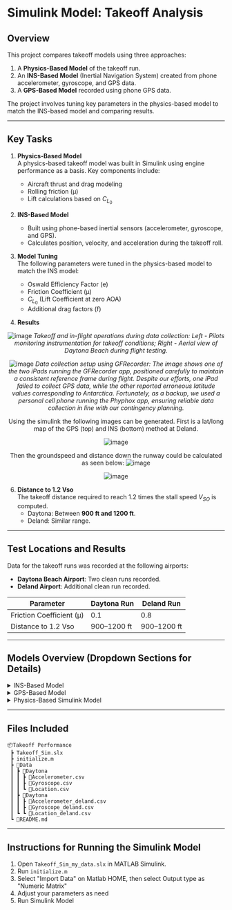# Simulink Model: Takeoff Analysis

## Overview
This project compares takeoff models using three approaches: 
1. A **Physics-Based Model** of the takeoff run.  
2. An **INS-Based Model** (Inertial Navigation System) created from phone accelerometer, gyroscope, and GPS data.  
3. A **GPS-Based Model** recorded using phone GPS data.  

The project involves tuning key parameters in the physics-based model to match the INS-based model and comparing results.

---

## Key Tasks
1. **Physics-Based Model**  
   A physics-based takeoff model was built in Simulink using engine performance as a basis. Key components include:  
   - Aircraft thrust and drag modeling  
   - Rolling friction (μ)  
   - Lift calculations based on $C_{L_0}$  

2. **INS-Based Model**  
   - Built using phone-based inertial sensors (accelerometer, gyroscope, and GPS).  
   - Calculates position, velocity, and acceleration during the takeoff roll.

3. **Model Tuning**  
   The following parameters were tuned in the physics-based model to match the INS model:  
   - Oswald Efficiency Factor (e)  
   - Friction Coefficient (μ)  
   - $C_{L_0}$ (Lift Coefficient at zero AOA)  
   - Additional drag factors (f)  

4. **Results**
<div style="text-align: center;">
  
![image](https://github.com/user-attachments/assets/36c43fc8-f5c6-49a1-920f-8c81bc23f969)
*Takeoff and in-flight operations during data collection: Left - Pilots monitoring instrumentation for takeoff conditions; Right - Aerial view of Daytona Beach during flight testing.*

![image](https://github.com/user-attachments/assets/7c17bbb3-bb99-44b2-b81d-9c7656e34c6f)
*Data collection setup using GFRecorder: The image shows one of the two iPads running the GFRecorder app, positioned carefully to maintain a consistent reference frame during flight. Despite our efforts, one iPad failed to collect GPS data, while the other reported erroneous latitude values corresponding to Antarctica. Fortunately, as a backup, we used a personal cell phone running the Phyphox app, ensuring reliable data collection in line with our contingency planning.*


Using the simulink the following images can be generated. First is a lat/long map of the GPS (top) and INS (bottom) method at Deland.

![image](https://github.com/user-attachments/assets/686dddb0-6e0b-40e0-b8df-29be2dbddad5)

Then the groundspeed and distance down the runway could be calculated as seen below:
![image](https://github.com/user-attachments/assets/5d825342-4507-4c3f-9b93-35731792a6bc)

![image](https://github.com/user-attachments/assets/4d4765bc-e5ec-4d6a-9d18-1010a0a89b96)

</div>

6. **Distance to 1.2 Vso**  
   The takeoff distance required to reach 1.2 times the stall speed $V_{SO}$
 is computed.  
   - Daytona: Between **900 ft and 1200 ft**.  
   - Deland: Similar range.  

---

## Test Locations and Results
Data for the takeoff runs was recorded at the following airports:  
- **Daytona Beach Airport**: Two clean runs recorded.  
- **Deland Airport**: Additional clean run recorded.  

| Parameter             | Daytona Run | Deland Run |
|-----------------------|-------------|------------|
| Friction Coefficient (μ) | 0.1         | 0.8        |
| Distance to 1.2 Vso   | 900–1200 ft | 900–1200 ft|  

---

## Models Overview (Dropdown Sections for Details)
<details>
<summary>INS-Based Model</summary>
The INS-based model uses data from a phone app that records accelerometer, gyroscope, and GPS signals.  
- **Tools Used**: Phone sensors and data fusion.  
- **Challenges**: Outlier corrections and sensor noise management.

Below is the INS system:
![image](https://github.com/user-attachments/assets/b81ba5c8-ee3b-4f9b-a71e-ae840c5abd50)

The **Angles Daytona** subsystem takes roll, pitch, and yaw rates frrom the gyroscope and converts them into roll, pitch, and yaw. It is important to note that the original yaw position is very important to insert into the integrator.

The **1D-INS (Daytona)** subsystem, shown below, performs two primary tasks:

1. **Distance Calculation in the Body Frame**:  
   The system integrates the \( N_x \) acceleration (forward acceleration in the body frame) to compute the distance traveled. This calculation only considers the **pitch** axis, excluding other rotational transformations. The **Ned to Body** subsystem does this task.  
   - To ensure accuracy at takeoff, \( N_x \) is zeroed out at the starting point by subtracting the initial \( N_x \) value from the entire \( N_x \) array. Subtracting Nz by the acceleration due to gravity is addtionally an important part of the process.

2. **Transformation to the NED Frame**:  
   The subsystem converts the body-frame accelerations (\( N_x, N_y, N_z \)) into the **NED (North-East-Down)** reference frame using a standard **321 rotation** (roll-pitch-yaw transformation).  
   - The transformed accelerations are integrated within their respective reference axes to obtain velocities and positions in the NED frame.

This approach ensures that both body-frame distance and global NED-frame positions are accurately computed.
![image](https://github.com/user-attachments/assets/1fa8961b-ad25-49ee-a78c-0ba4eff6056d)



</details>

<details>
<summary>GPS-Based Model</summary>
The GPS-based model uses position data logged by the phone's GPS sensors.  
- **Tools Used**: Phyphox App for data logging.  
- **Challenges**: Low time resolution and occasional GPS errors.

The GPS system can be seen below:
![image](https://github.com/user-attachments/assets/9443c760-0433-40f4-ba92-60028cb675c0)

The **GPS (daytona)** subsystem is shown below. It uses 1D lookup tables that read from the Matlab workspace. It additionally converts lat/long to NED.
![image](https://github.com/user-attachments/assets/6b2d8bba-9a9b-4d08-8202-cca72fb20660)

The **Absolute dist** subsystem can be seen below. This just adjusts to where you would like to start your takeoff.
![image](https://github.com/user-attachments/assets/87488ec5-46b7-4a65-979c-3ccbe74b5026)

The **groundspeed**  subsystem is only used as alternative method to calculate velocity in case the provided velocity the phone calculates includes the Z axis.
</details>

<details>
<summary>Physics-Based Simulink Model</summary>
The Simulink model uses equations of motion for takeoff and landing with engine performance inputs.  
- Includes rolling friction, lift, drag, and thrust forces.  
- Tuning parameters include e, μ, $C_{L_0}$, and f.

The Physics-Based Submodel can be seen below:
![image](https://github.com/user-attachments/assets/7358e474-0706-4eb9-bfcd-0ce7e8459a16)

The base **Engine Model** is very similiar to the one used in the power avaiable assignment. More details can be found there, the subsystem can be seen below:
![image](https://github.com/user-attachments/assets/82a6b94c-f0f1-43d4-8bc7-c06ccb755679)

The drag can be calculated with the following collections of blocks below. The **Cl Equation subsystem** is a $C_{L}$ =  $C_{L_0}$ + $C_{L_α}$ 
![image](https://github.com/user-attachments/assets/19cabe97-79b1-4edd-b870-cd083440f301)

The **Drag & Friction** subsystem calculates induced drag, parasyte drag, and rolling friction.
![image](https://github.com/user-attachments/assets/73733d08-b051-4a77-a857-31a69fc457b7)

Finally you can use the equations of motions to get position and velocity.
![image](https://github.com/user-attachments/assets/5e842248-5d8c-4728-845f-94d1c8f6e295)

</details>


---
## Files Included
```text
📦Takeoff Performance
 ┣ Takeoff_Sim.slx
 ┣ initialize.m
 ┣ 📂Data
 ┃ ┣ 📂Daytona
 ┃ ┃ ┣ 📄Accelerometer.csv
 ┃ ┃ ┣ 📄Gyroscope.csv
 ┃ ┃ ┗ 📄Location.csv
 ┃ ┣ 📂Daytona
 ┃ ┃ ┣ 📄Accelerometer_deland.csv
 ┃ ┃ ┣ 📄Gyroscope_deland.csv
 ┃ ┗ ┗ 📄Location_deland.csv
 ┗ 📄README.md
```
---

## Instructions for Running the Simulink Model
1. Open `Takeoff_Sim_my_data.slx` in MATLAB Simulink.  
2. Run `initialize.m`
3. Select "Import Data" on Matlab HOME, then select Output type as "Numeric Matrix"
4. Adjust your parameters as need
5. Run Simulink Model

